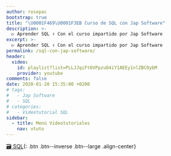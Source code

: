 ```yaml
---
author: rosepac
bootstrap: true
title: "\U0001F469‍\U0001F3EB Curso de SQL con Jap Software"
description: >-
  ▷ Aprender SQL ✌️ Con el curso impartido por Jap Software
excerpt: >-
  ▷ Aprender SQL ✌️ Con el curso impartido por Jap Software
permalink: /sql-con-jap-software/
header:
  video:
    id: playlist?list=PLLJJqiFt6VPpzuD4iY1AEEy1nlZBC0ybM
    provider: youtube
comments: false
date: 2020-01-20 15:35:00 +0200
# tags:
#   - Jap Software
#   - SQL
# categories:
#   - Videotutorial SQL
sidebar:
  - title: Menú Videotutoriales
    nav: vtuto
---
```


[🗃 SQL](/cursos-tecnologia/#sql){: .btn .btn--inverse .btn--large .align-center}
